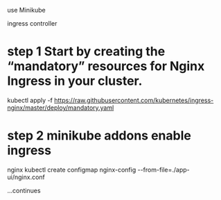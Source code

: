 use Minikube

ingress controller

step 1
Start by creating the “mandatory” resources for Nginx Ingress in your cluster.
========

kubectl apply -f https://raw.githubusercontent.com/kubernetes/ingress-nginx/master/deploy/mandatory.yaml

step 2
minikube addons enable ingress
========

nginx
kubectl create configmap nginx-config --from-file=./app-ui/nginx.conf


...continues